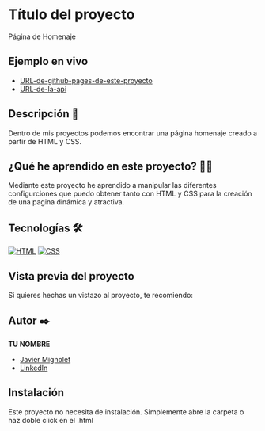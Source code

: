 
# Título del proyecto
Página de Homenaje 
## Ejemplo en vivo
- [URL-de-github-pages-de-este-proyecto](URL-de-github-pages-de-este-proyecto)
- [URL-de-la-api](URL-de-la-api)

## Descripción 📑

Dentro de mis proyectos podemos encontrar una página homenaje creado a partir de HTML y CSS.

## ¿Qué he aprendido en este proyecto? 🙇🏻 

Mediante este proyecto he aprendido a manipular las diferentes configurciones que puedo obtener tanto con HTML y CSS para la creación de una pagina dinámica y atractiva.

## Tecnologías 🛠
<!-- Iconos sacados de: https://github.com/hendrasob/badges/blob/master/README.md y https://github.com/alexandresanlim/Badges4-README.md-Profile -->
[![HTML](https://img.shields.io/badge/HTML5-E34F26?style=for-the-badge&logo=html5&logoColor=white)](https://es.wikipedia.org/wiki/HTML5)
[![CSS](https://img.shields.io/badge/CSS3-1572B6?style=for-the-badge&logo=css3&logoColor=white)](https://es.wikipedia.org/wiki/CSS)


## Vista previa del proyecto
Si quieres hechas un vistazo al proyecto, te recomiendo:



## Autor ✒️
**TU NOMBRE**

* [Javier Mignolet](javiermignolet@outlook.com)
* [LinkedIn](https://www.linkedin.com/in/javier-mignolet-66815615b)


## Instalación 
Este proyecto no necesita de instalación. Simplemente abre la carpeta o haz doble click en el .html
  
